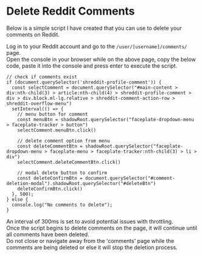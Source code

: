 # Delete Reddit Comments

Below is a simple script I have created that you can use to delete your comments on Reddit.

Log in to your Reddit account and go to the `/user/[username]/comments/` page. <br>
Open the console in your browser while on the above page, copy the below code, paste it into the console and press enter to execute the script.

```
// check if comments exist
if (document.querySelector('shreddit-profile-comment')) {
  const selectComment = document.querySelector("#main-content > div:nth-child(3) > article:nth-child(4) > shreddit-profile-comment > div > div.block.ml-lg.relative > shreddit-comment-action-row > shreddit-overflow-menu")
  setInterval(() => {
    // menu button for comment
    const menuBtn = shadowRoot.querySelector("faceplate-dropdown-menu > faceplate-tracker > button")
    selectComment.menuBtn.click()
    
    // delete comment option from menu
    const deleteCommentBtn = shadowRoot.querySelector("faceplate-dropdown-menu > faceplate-menu > faceplate-tracker:nth-child(3) > li > div")
    selectComment.deleteCommentBtn.click()
    
    // modal delete button to confirm
    const deleteConfirmBtn = document.querySelector("#comment-deletion-modal").shadowRoot.querySelector("#deleteBtn")
    deleteConfirmBtn.click()
  }, 500);
} else {
  console.log("No comments to delete");
}
```
An interval of 300ms is set to avoid potential issues with throttling. <br>
Once the script begins to delete comments on the page, it will continue until all comments have been deleted. <br>
Do not close or navigate away from the 'comments' page while the comments are being deleted or else it will stop the deletion process.


